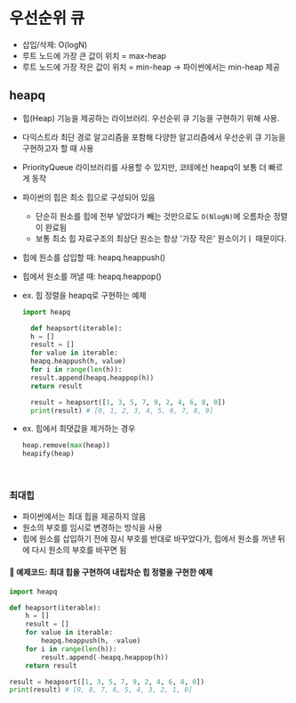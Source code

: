 # 우선순위 큐

- 삽입/삭제: O(logN)
- 루트 노드에 가장 큰 값이 위치 = max-heap
- 루트 노드에 가장 작은 값이 위치 = min-heap → 파이썬에서는 min-heap 제공

## heapq

- 힙(Heap) 기능을 제공하는 라이브러리. 우선순위 큐 기능을 구현하기 위해 사용.
- 다익스트라 최단 경로 알고리즘을 포함해 다양한 알고리즘에서 우선순위 큐 기능을 구현하고자 할 때 사용
- PriorityQueue 라이브러리를 사용할 수 있지만, 코테에선 heapq이 보통 더 빠르게 동작
- 파이썬의 힙은 최소 힙으로 구성되어 있음
  - 단순히 원소를 힙에 전부 넣었다가 빼는 것만으로도 `O(NlogN)`에 오름차순 정렬이 완료됨
  - 보통 최소 힙 자료구조의 최상단 원소는 항상 '가장 작은' 원소이기ㅣ 때문이다.
- 힙에 원소를 삽입할 때: heapq.heappush()
- 힙에서 원소를 꺼낼 때: heapq.heappop()
- ex. 힙 정렬을 heapq로 구현하는 예제

  ```py
  import heapq

    def heapsort(iterable):
    h = []
    result = []
    for value in iterable:
    heapq.heappush(h, value)
    for i in range(len(h)):
    result.append(heapq.heappop(h))
    return result

    result = heapsort([1, 3, 5, 7, 9, 2, 4, 6, 8, 0])
    print(result) # [0, 1, 2, 3, 4, 5, 6, 7, 8, 9]

  ```

- ex. 힙에서 최댓값을 제거하는 경우

  ```py
  heap.remove(max(heap))
  heapify(heap)
  ```

<br />

### 최대힙

- 파이썬에서는 최대 힙을 제공하지 않음
- 원소의 부호를 임시로 변경하는 방식을 사용
- 힙에 원소를 삽입하기 전에 잠시 부호를 반대로 바꾸었다가, 힙에서 원소를 꺼낸 뒤에 다시 원소의 부호를 바꾸면 됨

#### 🫧 예제코드: 최대 힙을 구현하여 내립차순 힙 정렬을 구현한 예제

```py
import heapq

def heapsort(iterable):
    h = []
    result = []
    for value in iterable:
        heapq.heappush(h, -value)
    for i in range(len(h)):
        result.append(-heapq.heappop(h))
    return result

result = heapsort([1, 3, 5, 7, 9, 2, 4, 6, 8, 0])
print(result) # [9, 8, 7, 6, 5, 4, 3, 2, 1, 0]
```
